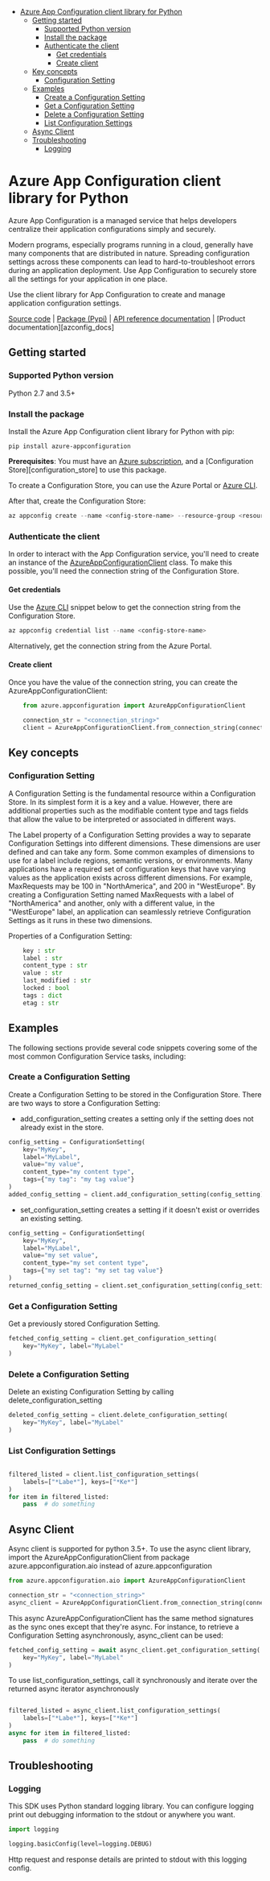 - [Azure App Configuration client library for Python](#azure-app-configuration-client-library-for-python "Azure App Configuration client library for Python")
  - [Getting started](#getting-started "Getting started")
    - [Supported Python version](#supported-python-version "Supported Python version")
    - [Install the package](#install-the-package "Install the package")
    - [Authenticate the client](#authenticate-the-client "Authenticate the client")
      - [Get credentials](#get-credentials "Get credentials")
      - [Create client](#create-client "Create client")
  - [Key concepts](#key-concepts "Key concepts")
    - [Configuration Setting](#configuration-setting "Configuration Setting")
  - [Examples](#examples "Examples")
    - [Create a Configuration Setting](#create-a-configuration-setting "Create a Configuration Setting")
    - [Get a Configuration Setting](#get-a-configuration-setting "Get a Configuration Setting")
    - [Delete a Configuration Setting](#delete-a-configuration-setting "Delete a Configuration Setting")
    - [List Configuration Settings](#list-configuration-settings "List Configuration Settings")
  - [Async Client](#async-client "Async Client")
  - [Troubleshooting](#troubleshooting "Troubleshooting")
    - [Logging](#logging "Logging")

# Azure App Configuration client library for Python
Azure App Configuration is a managed service that helps developers centralize their application configurations simply and securely.

Modern programs, especially programs running in a cloud, generally have many components that are distributed in nature. Spreading configuration settings across these components can lead to hard-to-troubleshoot errors during an application deployment. Use App Configuration to securely store all the settings for your application in one place.

Use the client library for App Configuration to create and manage application configuration settings.

[Source code]() | [Package (Pypi)][package] | [API reference documentation]() | [Product documentation][azconfig_docs]

## Getting started

### Supported Python version
Python 2.7 and 3.5+
### Install the package

Install the Azure App Configuration client library for Python with pip:

```commandline
pip install azure-appconfiguration
```

**Prerequisites**: You must have an [Azure subscription][azure_sub], and a [Configuration Store][configuration_store] to use this package.

To create a Configuration Store, you can use the Azure Portal or [Azure CLI][azure_cli].

After that, create the Configuration Store:


```Powershell
az appconfig create --name <config-store-name> --resource-group <resource-group-name> --location eastus
```

### Authenticate the client

In order to interact with the App Configuration service, you'll need to create an instance of the [AzureAppConfigurationClient][configuration_client_class] class. To make this possible, you'll need the connection string of the Configuration Store.

#### Get credentials
Use the [Azure CLI][azure_cli] snippet below to get the connection string from the Configuration Store.
```Powershell
az appconfig credential list --name <config-store-name>
```

Alternatively, get the connection string from the Azure Portal.

#### Create client

Once you have the value of the connection string, you can create the AzureAppConfigurationClient:

```python
    from azure.appconfiguration import AzureAppConfigurationClient

    connection_str = "<connection_string>"
    client = AzureAppConfigurationClient.from_connection_string(connection_str)
```

## Key concepts

### Configuration Setting
A Configuration Setting is the fundamental resource within a Configuration Store. In its simplest form it is a key and a value. However, there are additional properties such as the modifiable content type and tags fields that allow the value to be interpreted or associated in different ways.

The Label property of a Configuration Setting provides a way to separate Configuration Settings into different dimensions. These dimensions are user defined and can take any form. Some common examples of dimensions to use for a label include regions, semantic versions, or environments. Many applications have a required set of configuration keys that have varying values as the application exists across different dimensions.
For example, MaxRequests may be 100 in "NorthAmerica", and 200 in "WestEurope". By creating a Configuration Setting named MaxRequests with a label of "NorthAmerica" and another, only with a different value, in the "WestEurope" label, an application can seamlessly retrieve Configuration Settings as it runs in these two dimensions.

Properties of a Configuration Setting:

```python
    key : str
    label : str
    content_type : str
    value : str
    last_modified : str
    locked : bool
    tags : dict
    etag : str
```

## Examples
The following sections provide several code snippets covering some of the most common Configuration Service tasks, including:

### Create a Configuration Setting
Create a Configuration Setting to be stored in the Configuration Store.
There are two ways to store a Configuration Setting:
- add_configuration_setting creates a setting only if the setting does not already exist in the store.
```python
config_setting = ConfigurationSetting(
    key="MyKey",
    label="MyLabel",
    value="my value",
    content_type="my content type",
    tags={"my tag": "my tag value"}
)
added_config_setting = client.add_configuration_setting(config_setting)
```
- set_configuration_setting creates a setting if it doesn't exist or overrides an existing setting.
```python
config_setting = ConfigurationSetting(
    key="MyKey",
    label="MyLabel",
    value="my set value",
    content_type="my set content type",
    tags={"my set tag": "my set tag value"}
)
returned_config_setting = client.set_configuration_setting(config_setting)
```

### Get a Configuration Setting
Get a previously stored Configuration Setting.

```python
fetched_config_setting = client.get_configuration_setting(
    key="MyKey", label="MyLabel"
)
```

### Delete a Configuration Setting
Delete an existing Configuration Setting by calling delete_configuration_setting

```python
deleted_config_setting = client.delete_configuration_setting(
    key="MyKey", label="MyLabel"
)
```

### List Configuration Settings
```python

filtered_listed = client.list_configuration_settings(
    labels=["*Labe*"], keys=["*Ke*"]
)
for item in filtered_listed:
    pass  # do something

```

## Async Client
Async client is supported for python 3.5+. 
To use the async client library, import the AzureAppConfigurationClient from package azure.appconfiguration.aio instead of azure.appconfiguration
```python
from azure.appconfiguration.aio import AzureAppConfigurationClient

connection_str = "<connection_string>"
async_client = AzureAppConfigurationClient.from_connection_string(connection_str)
```
This async AzureAppConfigurationClient has the same method signatures as the sync ones except that they're async.
For instance, to retrieve a Configuration Setting asynchronously, async_client can be used:
```python
fetched_config_setting = await async_client.get_configuration_setting(
    key="MyKey", label="MyLabel"
)
```

To use list_configuration_settings, call it synchronously and iterate over the returned async iterator asynchronously 
```python

filtered_listed = async_client.list_configuration_settings(
    labels=["*Labe*"], keys=["*Ke*"]
)
async for item in filtered_listed:
    pass  # do something

```

## Troubleshooting

### Logging

This SDK uses Python standard logging library.
You can configure logging print out debugging information to the stdout or anywhere you want.

```python
import logging

logging.basicConfig(level=logging.DEBUG)
````

Http request and response details are printed to stdout with this logging config.


<!-- LINKS -->
[appconfig_docs]: https://docs.microsoft.com/en-us/azure/azure-app-configuration/
[appconfig_rest]: https://github.com/Azure/AppConfiguration#rest-api-reference
[azure_cli]: https://docs.microsoft.com/cli/azure
[azure_sub]: https://azure.microsoft.com/free/
[configuration_client_class]: ./azure/configuration/azure_configuration_client.py
[package]: https://pypi.org/project/azure-app-configuration/